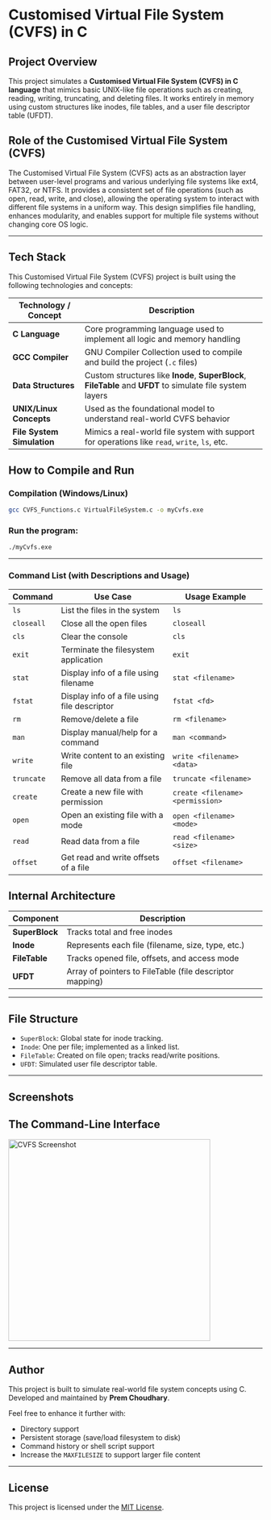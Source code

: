 # Customised Virtual File System (CVFS) in C

## Project Overview

This project simulates a **Customised Virtual File System (CVFS) in C language** that mimics basic UNIX-like file operations such as creating, reading, writing, truncating, and deleting files. It works entirely in memory using custom structures like inodes, file tables, and a user file descriptor table (UFDT).

## Role of the Customised Virtual File System (CVFS)

The Customised Virtual File System (CVFS) acts as an abstraction layer between user-level programs and various underlying file systems like ext4, FAT32, or NTFS. It provides a consistent set of file operations (such as open, read, write, and close), allowing the operating system to interact with different file systems in a uniform way. This design simplifies file handling, enhances modularity, and enables support for multiple file systems without changing core OS logic.

---
## Tech Stack

This Customised Virtual File System (CVFS) project is built using the following technologies and concepts:

| Technology / Concept      | Description                                                                 |
|---------------------------|-----------------------------------------------------------------------------|
| **C Language**            | Core programming language used to implement all logic and memory handling   |
| **GCC Compiler**          | GNU Compiler Collection used to compile and build the project (`.c` files)  |
| **Data Structures**       | Custom structures like **Inode**, **SuperBlock**, **FileTable** and **UFDT** to simulate file system layers |
| **UNIX/Linux Concepts**   | Used as the foundational model to understand real-world CVFS behavior         |
| **File System Simulation**| Mimics a real-world file system with support for operations like `read`, `write`, `ls`, etc. |

## How to Compile and Run

### Compilation (Windows/Linux)

```bash
gcc CVFS_Functions.c VirtualFileSystem.c -o myCvfs.exe
```

### Run the program:

```bash
./myCvfs.exe
```

---

### Command List (with Descriptions and Usage)

| Command      | Use Case                                               | Usage Example                         |
|--------------|--------------------------------------------------------|----------------------------------------|
| `ls`         | List the files in the system                           | `ls`                                   |
| `closeall`   | Close all the open files                               | `closeall`                             |
| `cls`        | Clear the console                                      | `cls`                                  |
| `exit`       | Terminate the filesystem application                   | `exit`                                 |
| `stat`       | Display info of a file using filename                  | `stat <filename>`                      |
| `fstat`      | Display info of a file using file descriptor           | `fstat <fd>`                           |
| `rm`         | Remove/delete a file                                   | `rm <filename>`                        |
| `man`        | Display manual/help for a command                      | `man <command>`                        |
| `write`      | Write content to an existing file                      | `write <filename> <data>`                    |
| `truncate`   | Remove all data from a file                            | `truncate <filename>`                  |
| `create`     | Create a new file with permission                      | `create <filename> <permission>`       |
| `open`       | Open an existing file with a mode                      | `open <filename> <mode>`               |
| `read`       | Read data from a file                                  | `read <filename> <size>`                     |
| `offset`     | Get read and write offsets of a file                   | `offset <filename>`                    |


## Internal Architecture

| Component   | Description |
|-------------|-------------|
| **SuperBlock** | Tracks total and free inodes |
| **Inode**      | Represents each file (filename, size, type, etc.) |
| **FileTable**  | Tracks opened file, offsets, and access mode |
| **UFDT**       | Array of pointers to FileTable (file descriptor mapping) |

---

## File Structure

- `SuperBlock`: Global state for inode tracking.
- `Inode`: One per file; implemented as a linked list.
- `FileTable`: Created on file open; tracks read/write positions.
- `UFDT`: Simulated user file descriptor table.

---

## Screenshots

## **The Command-Line Interface**

<img src="Screenshots/Cvfs.png" alt="CVFS Screenshot" width="400"/>


---

## Author

This project is built to simulate real-world file system concepts using C.  
Developed and maintained by **Prem Choudhary**.

Feel free to enhance it further with:
- Directory support
- Persistent storage (save/load filesystem to disk)
- Command history or shell script support
- Increase the `MAXFILESIZE` to support larger file content

---

## License

This project is licensed under the [MIT License](LICENSE).

